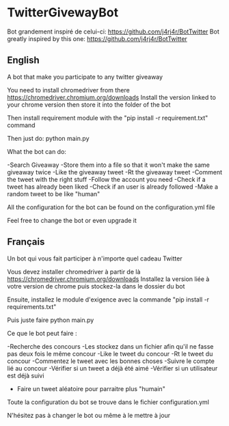 # TwitterGivewayBot

Bot grandement inspiré de celui-ci: https://github.com/j4rj4r/BotTwitter
Bot greatly inspired by this one: https://github.com/j4rj4r/BotTwitter


## English

A bot that make you participate to any twitter giveaway

You need to install chromedriver from there https://chromedriver.chromium.org/downloads
Install the version linked to your chrome version then store it into the folder of the bot

Then install requirement module with the "pip install -r requirement.txt" command

Then just do: python main.py


What the bot can do:

-Search Giveaway
-Store them into a file so that it won't make the same giveaway twice
-Like the giveaway tweet
-Rt the giveaway tweet
-Comment the tweet with the right stuff
-Follow the account you need
-Check if a tweet has already been liked
-Check if an user is already followed
-Make a random tweet to be like "human"

All the configuration for the bot can be found on the configuration.yml file

Feel free to change the bot or even upgrade it

## Français

Un bot qui vous fait participer à n'importe quel cadeau Twitter

Vous devez installer chromedriver à partir de là https://chromedriver.chromium.org/downloads
Installez la version liée à votre version de chrome puis stockez-la dans le dossier du bot

Ensuite, installez le module d'exigence avec la commande "pip install -r requirements.txt"

Puis juste faire python main.py


Ce que le bot peut faire :

-Recherche des concours
-Les stockez dans un fichier afin qu'il ne fasse pas deux fois le même concour
-Like le tweet du concour
-Rt le tweet du concour
-Commentez le tweet avec les bonnes choses
-Suivre le compte lié au concour
-Vérifier si un tweet a déjà été aimé
-Vérifier si un utilisateur est déjà suivi
- Faire un tweet aléatoire pour parraitre plus "humain"

Toute la configuration du bot se trouve dans le fichier configuration.yml

N'hésitez pas à changer le bot ou même à le mettre à jour
